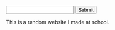 <input type="text" title="Enter Anything" class="enterText">
<input type="submit" name="Submit">
<br>
<p>This is a random website I made at school.</p>
<script>
  .Submit onclick{
    alert("Hello")  
}
</script>
